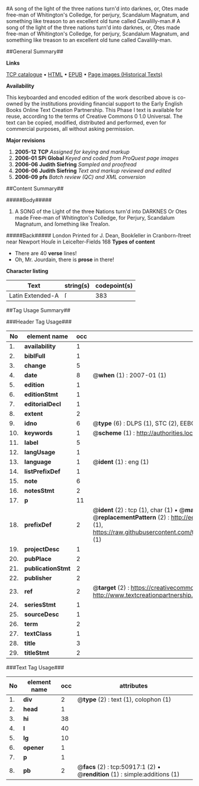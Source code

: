 #A song of the light of the three nations turn'd into darknes, or, Otes made free-man of Whitington's Colledge, for perjury, Scandalum Magnatum, and something like treason to an excellent old tune called Cavalilly-man.#
A song of the light of the three nations turn'd into darknes, or, Otes made free-man of Whitington's Colledge, for perjury, Scandalum Magnatum, and something like treason to an excellent old tune called Cavalilly-man.

##General Summary##

**Links**

[TCP catalogue](http://www.ota.ox.ac.uk/tcp/)  • 
[HTML](http://tei.it.ox.ac.uk/tcp/Texts-HTML/free/A60/A60903.html)  • 
[EPUB](http://tei.it.ox.ac.uk/tcp/Texts-EPUB/free/A60/A60903.epub) • 
[Page images (Historical Texts)](https://data.historicaltexts.jisc.ac.uk/view?pubId=eebo-11914795e&pageId=eebo-11914795e-50917-1)

**Availability**

This keyboarded and encoded edition of the
	       work described above is co-owned by the institutions
	       providing financial support to the Early English Books
	       Online Text Creation Partnership. This Phase I text is
	       available for reuse, according to the terms of Creative
	       Commons 0 1.0 Universal. The text can be copied,
	       modified, distributed and performed, even for
	       commercial purposes, all without asking permission.

**Major revisions**

1. __2005-12__ __TCP__ *Assigned for keying and markup*
1. __2006-01__ __SPi Global__ *Keyed and coded from ProQuest page images*
1. __2006-06__ __Judith Siefring__ *Sampled and proofread*
1. __2006-06__ __Judith Siefring__ *Text and markup reviewed and edited*
1. __2006-09__ __pfs__ *Batch review (QC) and XML conversion*

##Content Summary##

#####Body#####

1. A SONG of the Light of the three Nations turn'd into DARKNES Or Otes made Free-man of Whitington's Colledge, for Perjury, Scandalum Magnatum, and ſomething like Treaſon.

#####Back#####
London Printed for J. Dean, Bookſeller in Cranborn-ſtreet near Newport Houſe in Leiceſter-Fields 168
**Types of content**

  * There are 40 **verse** lines!
  * Oh, Mr. Jourdain, there is **prose** in there!

**Character listing**


|Text|string(s)|codepoint(s)|
|---|---|---|
|Latin Extended-A|ſ|383|

##Tag Usage Summary##

###Header Tag Usage###

|No|element name|occ|attributes|
|---|---|---|---|
|1.|__availability__|1||
|2.|__biblFull__|1||
|3.|__change__|5||
|4.|__date__|8| @__when__ (1) : 2007-01 (1)|
|5.|__edition__|1||
|6.|__editionStmt__|1||
|7.|__editorialDecl__|1||
|8.|__extent__|2||
|9.|__idno__|6| @__type__ (6) : DLPS (1), STC (2), EEBO-CITATION (1), OCLC (1), VID (1)|
|10.|__keywords__|1| @__scheme__ (1) : http://authorities.loc.gov/ (1)|
|11.|__label__|5||
|12.|__langUsage__|1||
|13.|__language__|1| @__ident__ (1) : eng (1)|
|14.|__listPrefixDef__|1||
|15.|__note__|6||
|16.|__notesStmt__|2||
|17.|__p__|11||
|18.|__prefixDef__|2| @__ident__ (2) : tcp (1), char (1)  •  @__matchPattern__ (2) : ([0-9\-]+):([0-9IVX]+) (1), (.+) (1)  •  @__replacementPattern__ (2) : http://eebo.chadwyck.com/downloadtiff?vid=$1&page=$2 (1), https://raw.githubusercontent.com/textcreationpartnership/Texts/master/tcpchars.xml#$1 (1)|
|19.|__projectDesc__|1||
|20.|__pubPlace__|2||
|21.|__publicationStmt__|2||
|22.|__publisher__|2||
|23.|__ref__|2| @__target__ (2) : https://creativecommons.org/publicdomain/zero/1.0/ (1), http://www.textcreationpartnership.org/docs/. (1)|
|24.|__seriesStmt__|1||
|25.|__sourceDesc__|1||
|26.|__term__|2||
|27.|__textClass__|1||
|28.|__title__|3||
|29.|__titleStmt__|2||


###Text Tag Usage###

|No|element name|occ|attributes|
|---|---|---|---|
|1.|__div__|2| @__type__ (2) : text (1), colophon (1)|
|2.|__head__|1||
|3.|__hi__|38||
|4.|__l__|40||
|5.|__lg__|10||
|6.|__opener__|1||
|7.|__p__|1||
|8.|__pb__|2| @__facs__ (2) : tcp:50917:1 (2)  •  @__rendition__ (1) : simple:additions (1)|
